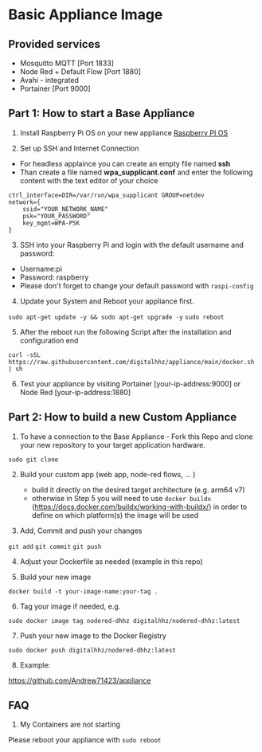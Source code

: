 # Basic Appliance Image

## Provided services

   * Mosquitto MQTT [Port 1833]
   * Node Red + Default Flow [Port 1880]
   * Avahi - integrated
   * Portainer [Port 9000]

## Part 1: How to start a Base Appliance

1. Install Raspberry Pi OS on your new appliance
[Raspberry PI OS](https://www.raspberrypi.org/software/operating-systems/)

2. Set up SSH and Internet Connection

  * For headless applaince you can create an empty file named **ssh**
  * Than create a file named **wpa_supplicant.conf** and enter the following content with the text editor of your choice

```country=DE # Your 2-digit country code
ctrl_interface=DIR=/var/run/wpa_supplicant GROUP=netdev
network={
    ssid="YOUR_NETWORK_NAME"
    psk="YOUR_PASSWORD"
    key_mgmt=WPA-PSK
}
```

3.  SSH into your Raspberry Pi and login with the default username and password:
* Username:pi
* Password: raspberry
* Please don't forget to change your default password with `raspi-config`

4. Update your System and Reboot your appliance first.

`sudo apt-get update -y && sudo apt-get upgrade -y`
`sudo reboot`


5. After the reboot run the following Script after the installation and configuration end

`curl -sSL https://raw.githubusercontent.com/digitalhhz/appliance/main/docker.sh | sh`

6. Test your appliance by visiting Portainer [your-ip-address:9000] or Node Red [your-ip-address:1880]


## Part 2: How to build a new Custom Appliance


1. To have a connection to the Base Appliance - Fork this Repo and clone your new repository to your target application hardware.

`sudo git clone`

2. Build your custom app (web app, node-red flows, ... ) 

   * build it directly on the desired target architecture (e.g. arm64 v7)
   * otherwise in Step 5 you will need to use `docker buildx` (https://docs.docker.com/buildx/working-with-buildx/) in order to define on which platform(s) the image will be used


3. Add, Commit and push your changes

`git add`
`git commit`
`git push`

4. Adjust your Dockerfile as needed (example in this repo)

5. Build your new image

`docker build -t your-image-name:your-tag .`

6. Tag your image if needed, e.g.

`sudo docker image tag nodered-dhhz digitalhhz/nodered-dhhz:latest`

7. Push your new image to the Docker Registry

`sudo docker push digitalhhz/nodered-dhhz:latest`

8. Example:

https://github.com/Andrew71423/appliance


## FAQ

1. My Containers are not starting

Please reboot your appliance with 
`sudo reboot`
